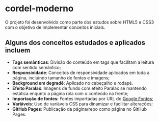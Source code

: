 # cordel-moderno

O projeto foi desenvolvido como parte dos estudos sobre HTML5 e CSS3 com o objetivo de implementar conceitos iniciais. 

## Alguns dos conceitos estudados e aplicados incluem

- **Tags semânticas**: Divisão do conteúdo em tags que facilitam a leitura com sentido semântico;
- **Responsividade**: Conceitos de responsividade aplicados em toda a página, incluindo tamanho de fontes e imagens;
- **Background em degradê**: Aplicado no cabeçalho e rodapé.
- **Efeito Paralax**: Imagens de fundo com efeito Paralax se mantendo estática enqunto a página rola com o conteúdo na frente;
- **Importação de fontes**: Fontes importadas por URL do [Google Fontes](https://fonts.google.com/);
- **Variáveis**: Uso de variáveis CSS para dinamizar e facilitar alterações;
- **GitHub Pages**: Publicação da página/repo como página no GitHub Pages.
